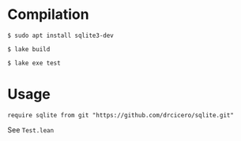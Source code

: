# Compilation

`$ sudo apt install sqlite3-dev`

`$ lake build`

`$ lake exe test`

# Usage

`require sqlite from git "https://github.com/drcicero/sqlite.git"`

See `Test.lean`
